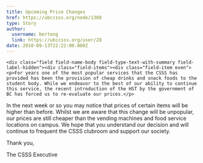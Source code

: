 ```yaml
---
title: Upcoming Price Changes 
href: https://ubccsss.org/node/1388
type: Story
author:
  username: bertong
  link: https://ubccsss.org/user/28
date: 2010-09-13T22:22:00.000Z
---
```



    <div class="field field-name-body field-type-text-with-summary field-label-hidden"><div class="field-items"><div class="field-item even"><p>For years one of the most popular services that the CSSS has provided has been the provision of cheap drinks and snack foods to the student body. While we endeavor to the best of our ability to continue this service, the recent introduction of the HST by the government of BC has forced us to re-evaluate our prices.</p>
<p>In the next week or so you may notice that prices of certain items will be higher than before. Whilst we are aware that this change will be unpopular, our prices are still cheaper than the vending machines and food service locations on campus. We hope that you understand our decision and will continue to frequent the CSSS clubroom and support our society.</p>
<p>Thank you,</p>
<p>The CSSS Executive</p>
</div></div></div>    <footer>
          </footer>
    